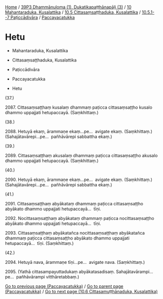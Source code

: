 
[Home](/) / [39P3 Dhammānuloma (1), Dukatikapaṭṭhānapāḷi (3)](../../../...md) / [10 Mahantaraduka, Kusalattika](../../...md) / [10.5 Cittasaṃsaṭṭhaduka, Kusalattika](../...md) / [10.5.1--7 Paṭiccādivāra](...md) / [Paccayacatukka](../39P3/10/10.5/10.5.1--7/Paccayacatukka.md)

# Hetu

* Mahantaraduka, Kusalattika

* Cittasaṃsaṭṭhaduka, Kusalattika

* Paṭiccādivāra

* Paccayacatukka

* Hetu

(37.)

2087\. Cittasaṃsaṭṭhaṃ kusalaṃ dhammaṃ paṭicca cittasaṃsaṭṭho kusalo dhammo uppajjati hetupaccayā. (Saṃkhittaṃ.)

(38.)

2088\. Hetuyā ekaṃ, ārammaṇe ekaṃ…pe…  avigate ekaṃ. (Saṃkhittaṃ.) (Sahajātavārepi…pe…  pañhāvārepi sabbattha ekaṃ.)

(39.)

2089\. Cittasaṃsaṭṭhaṃ akusalaṃ dhammaṃ paṭicca cittasaṃsaṭṭho akusalo dhammo uppajjati hetupaccayā. (Saṃkhittaṃ.)

(40.)

2090\. Hetuyā ekaṃ, ārammaṇe ekaṃ…pe…  avigate ekaṃ. (Saṃkhittaṃ.) (Sahajātavārepi…pe…  pañhāvārepi sabbattha ekaṃ.)

(41.)

2091\. Cittasaṃsaṭṭhaṃ abyākataṃ dhammaṃ paṭicca cittasaṃsaṭṭho abyākato dhammo uppajjati hetupaccayā…  tīṇi.

2092\. Nocittasaṃsaṭṭhaṃ abyākataṃ dhammaṃ paṭicca nocittasaṃsaṭṭho abyākato dhammo uppajjati hetupaccayā…  tīṇi.

2093\. Cittasaṃsaṭṭhaṃ abyākatañca nocittasaṃsaṭṭhaṃ abyākatañca dhammaṃ paṭicca cittasaṃsaṭṭho abyākato dhammo uppajjati hetupaccayā…  tīṇi. (Saṃkhittaṃ.)

(42.)

2094\. Hetuyā nava, ārammaṇe tīṇi…pe…  avigate nava. (Saṃkhittaṃ.)

2095\. (Yathā cittasampayuttadukaṃ abyākatasadisaṃ. Sahajātavārampi…pe…  pañhāvārampi vitthāretabbaṃ.)

[Go to previous page (Paccayacatukka)](../39P3/10/10.5/10.5.1--7/Paccayacatukka.md) / [Go to parent page (Paccayacatukka)](../39P3/10/10.5/10.5.1--7/Paccayacatukka.md) / [Go to next page (10.6 Cittasamuṭṭhānaduka, Kusalattika)](../../../10.6.md)


